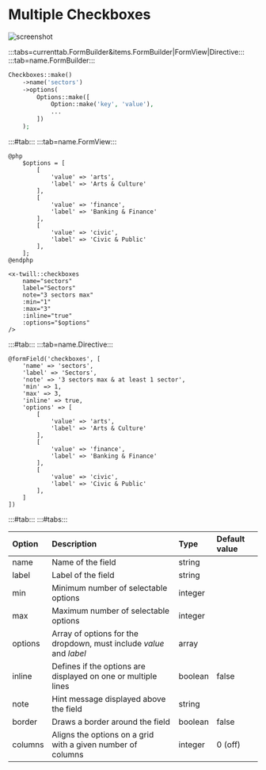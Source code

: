 # Multiple Checkboxes

![screenshot](/assets/checkboxes.png)

:::tabs=currenttab.FormBuilder&items.FormBuilder|FormView|Directive:::
:::tab=name.FormBuilder:::

```php
Checkboxes::make()
    ->name('sectors')
    ->options(
        Options::make([
            Option::make('key', 'value'),
            ...
        ])
    );
```

:::#tab:::
:::tab=name.FormView:::

```blade
@php
    $options = [
        [
            'value' => 'arts',
            'label' => 'Arts & Culture'
        ],
        [
            'value' => 'finance',
            'label' => 'Banking & Finance'
        ],
        [
            'value' => 'civic',
            'label' => 'Civic & Public'
        ],
    ];
@endphp

<x-twill::checkboxes
    name="sectors"
    label="Sectors"
    note="3 sectors max"
    :min="1"
    :max="3"
    :inline="true"
    :options="$options"
/>
```

:::#tab:::
:::tab=name.Directive:::

```blade
@formField('checkboxes', [
    'name' => 'sectors',
    'label' => 'Sectors',
    'note' => '3 sectors max & at least 1 sector',
    'min' => 1,
    'max' => 3,
    'inline' => true,
    'options' => [
        [
            'value' => 'arts',
            'label' => 'Arts & Culture'
        ],
        [
            'value' => 'finance',
            'label' => 'Banking & Finance'
        ],
        [
            'value' => 'civic',
            'label' => 'Civic & Public'
        ],
    ]
])
```

:::#tab:::
:::#tabs:::

| Option  | Description                                                         | Type    | Default value |
|:--------|:--------------------------------------------------------------------|:--------|:--------------|
| name    | Name of the field                                                   | string  |               |
| label   | Label of the field                                                  | string  |               |
| min     | Minimum number of selectable options                                | integer |               |
| max     | Maximum number of selectable options                                | integer |               |
| options | Array of options for the dropdown, must include _value_ and _label_ | array   |               |
| inline  | Defines if the options are displayed on one or multiple lines       | boolean | false         |
| note    | Hint message displayed above the field                              | string  |               |
| border  | Draws a border around the field                                     | boolean | false         |
| columns | Aligns the options on a grid with a given number of columns         | integer | 0 (off)       |
